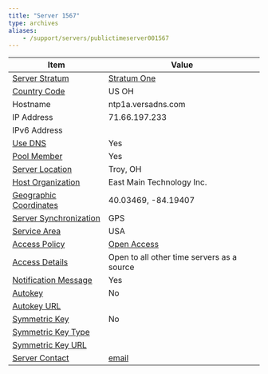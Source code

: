 ```yaml
---
title: "Server 1567"
type: archives
aliases:
    - /support/servers/publictimeserver001567
---
```


| Item | Value |
| ----- | ----- |
| [Server Stratum](/support/servers/serverstratum) | [Stratum One](/support/servers/stratumonetimeservers) |
| [Country Code](/support/servers/countrycode) | US OH |
| Hostname |  ntp1a.versadns.com |
| IP Address |  71.66.197.233 |
| IPv6 Address | |
| [Use DNS](/support/servers/usedns) | Yes |
| [Pool Member](/support/servers/poolmember) | Yes |
| [Server Location](/support/servers/serverlocation) | Troy, OH |
| [Host Organization](/support/servers/hostorganization) |  East Main Technology Inc. |
| [ Geographic Coordinates](/support/servers/geographiccoordinates) |  40.03469, -84.19407 |
| [Server Synchronization](/support/servers/serversynchronization) | GPS |
| [Service Area](/support/servers/servicearea) | USA |
| [Access Policy](/support/servers/accesspolicy) | [Open Access](/support/servers/openaccess) |
| [Access Details](/support/servers/accessdetails) |  Open to all other time servers as a source  |
| [Notification Message](/support/servers/notificationmessage) | Yes |
| [Autokey](/support/servers/autokey) | No |
| [Autokey URL](/support/servers/autokeyurl) | |
| [Symmetric Key](/support/servers/symmetrickey) | No |
| [Symmetric Key Type](/support/servers/symmetrickeytype) | |
| [Symmetric Key URL](/support/servers/symmetrickeyurl) | |
| [Server Contact](/support/servers/servercontact) | [email](mailto:helpdesk@eastmaintech.com) |